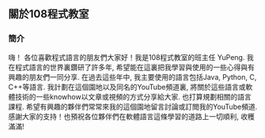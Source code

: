 ## 關於108程式教室

###  簡介

嗨！ 各位喜歡程式語言的朋友們大家好！我是108程式教室的班主任 YuPeng. 我在程式語言的世界裏鑽研了許多年, 希望能在這裏把我學習與使用的一些心得與有興趣的朋友們一同分享.
在過去這些年中, 我主要使用的語言包括Java, Python, C, C++等語言. 我計劃在這個園地以及同名的YouTube頻道裏, 將關於這些語言或軟體技術的一些knowhow以文章或視頻的方式分享給大家.
也打算規劃相關的語言課程. 希望有興趣的夥伴們常常來我的這個園地留言討論或訂閲我的YouTube頻道. 感謝大家的支持！也預祝各位夥伴們在軟體語言這條學習的道路上一切順利, 收穫滿滿!